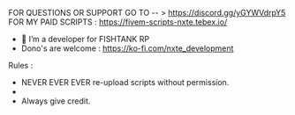 FOR QUESTIONS OR SUPPORT GO TO -- > https://discord.gg/yGYWVdrpY5
FOR MY PAID SCRIPTS : https://fivem-scripts-nxte.tebex.io/
- 👀 I’m a developer for FISHTANK RP 
- Dono's are welcome : https://ko-fi.com/nxte_development


Rules :

- NEVER EVER EVER re-upload scripts without permission.
- 
- Always give credit.
